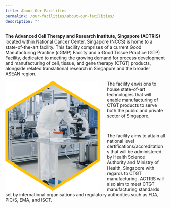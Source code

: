 ```yaml
---
title: About Our Facilities
permalink: /our-facilities/about-our-facilities/
description: ""
---
```

<p><b>The Advanced Cell Therapy and Research Institute, Singapore (ACTRIS)</b> located within National Cancer Center, Singapore (NCCS) is home to a state-of-the-art facility. This facility comprises of a current Good Manufacturing Practice (cGMP) Facility and a Good Tissue Practice (GTP) Facility, dedicated to meeting the growing demand for process development and manufacturing of cell, tissue, and gene therapy (CTGT) products, alongside related translational research in Singapore and the broader ASEAN region.</p>

<div style="margin-right: 20px; float: left;">
	<img src="/images/Our%20Facilities/lark20210224-164900.png" style="width:300px" align="left">
</div>

<p>The facility envisions to house state-of-art technologies that will enable manufacturing of CTGT products to serve both the public and private sector of Singapore.</p>

<br>

<p>The facility aims to attain all national level certifications/accreditations that will be administered by Health Science Authority and Ministry of Health, Singapore with regards to CTGT manufacturing. ACTRIS will also aim to meet
CTGT manufacturing standards set by international organisations and regulatory authorities such as FDA, PIC/S, EMA, and ISCT.</p>